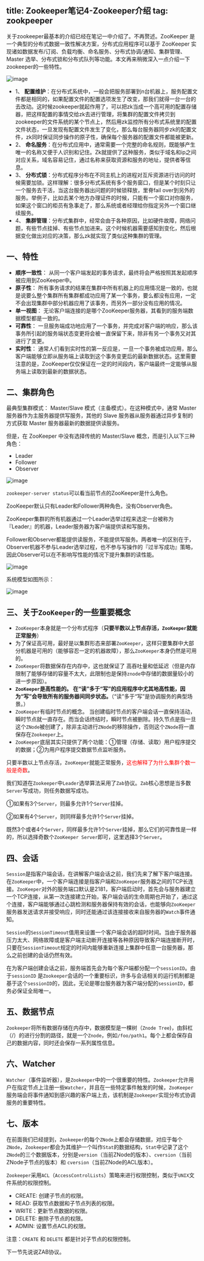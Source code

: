 title: Zookeeper笔记4-Zookeeper介绍
tag: zookpeeper
---

关于zookeeper最基本的介绍已经在笔记一中介绍了。不再赘述。ZooKeeper 是一个典型的分布式数据一致性解决方案，分布式应用程序可以基于 ZooKeeper 实现诸如数据发布/订阅、负载均衡、命名服务、分布式协调/通知、集群管理、Master 选举、分布式锁和分布式队列等功能。本文再来稍微深入一点介绍一下zookeeper的一些特性。

<!-- more -->

![image](http://bloghello.oursnail.cn/18-12-3/61282486.jpg)

- 1、 **配置维护**：在分布式系统中，一般会把服务部署到n台机器上，服务配置文件都是相同的，如果配置文件的配置选项发生了改变，那我们就得一台一台的去改动。这时候zookeeper就起作用了，可以把zk当成一个高可用的配置存储器，把这样配置的事情交给zk去进行管理，将集群的配置文件拷贝到zookeeper的文件系统的某个节点上，然后用zk监控所有分布式系统里的配置文件状态，一旦发现有配置文件发生了变化，那么每台服务器同步zk的配置文件，zk同时保证同步操作的原子性，确保每个服务器的配置文件都能被更新。
- 2、 **命名服务**：在分布式应用中，通常需要一个完整的命名规则，既能够产生唯一的名称又便于人识别和记住。Zk就提供了这种服务，类似于域名和ip之间对应关系，域名容易记住，通过名称来获取资源和服务的地址，提供者等信息。
- 3、 **分布式锁**：分布式程序分布在不同主机上的进程对互斥资源进行访问的时候需要加锁。这样理解：很多分布式系统有多个服务窗口，但是某个时刻只让一个服务去干活，当这台服务器出问题的时候锁释放，里脊fail over到另外的服务。举例子，比如去某个地方办理证件的时候，只能有一个窗口对你服务，如果这个窗口的柜员有急事走了，那么系统或者经理给你指定另外一个窗口继续服务。
- 4、 **集群管理**：分布式集群中，经常会由于各种原因，比如硬件故障，网络问题，有些节点挂掉、有些节点加进来。这个时候机器需要感知到变化，然后根据变化做出对应的决策，那么zk就实现了类似这种集群的管理。

## 一、特性

- **顺序一致性**：
从同一个客户端发起的事务请求，最终将会严格按照其发起顺序被应用到ZooKeeper中。
- **原子性**：
所有事务请求的结果在集群中所有机器上的应用情况是一致的，也就是说要么整个集群所有集群都成功应用了某一个事务，要么都没有应用，一定不会出现集群中部分机器应用了该事务，而另外一部分没有应用的情况。
- **单一视图**：
无论客户端连接的是哪个ZooKeeper服务器，其看到的服务端数据模型都是一致的。
- **可靠性**：
一旦服务端成功地应用了一个事务，并完成对客户端的响应，那么该事务所引起的服务端状态变更将会被一直保留下来，除非有另一个事务又对其进行了变更。
- **实时性**：
通常人们看到实时性的第一反应是，一旦一个事务被成功应用，那么客户端能够立即从服务端上读取到这个事务变更后的最新数据状态。这里需要注意的是，ZooKeeper仅仅保证在一定的时间段内，客户端最终一定能够从服务端上读取到最新的数据状态。

## 二、集群角色

最典型集群模式： Master/Slave 模式（主备模式）。在这种模式中，通常 Master服务器作为主服务器提供写服务，其他的 Slave 服务器从服务器通过异步复制的方式获取 Master 服务器最新的数据提供读服务。

但是，在 ZooKeeper 中没有选择传统的  Master/Slave 概念，而是引入以下三种角色：
- Leader 
- Follower
- Observer

![image](http://bloghello.oursnail.cn/18-12-3/61465262.jpg)

`zookeeper-server status`可以看当前节点的ZooKeeper是什么角色。

ZooKeeper默认只有Leader和Follower两种角色，没有Observer角色。

ZooKeeper集群的所有机器通过一个Leader选举过程来选定一台被称为『Leader』的机器，Leader服务器为客户端提供读和写服务。

Follower和Observer都能提供读服务，不能提供写服务。两者唯一的区别在于，Observer机器不参与Leader选举过程，也不参与写操作的『过半写成功』策略，因此Observer可以在不影响写性能的情况下提升集群的读性能。

![image](http://bloghello.oursnail.cn/18-12-3/74661512.jpg)


系统模型如图所示：

![image](http://bloghello.oursnail.cn/18-12-3/19717816.jpg)

## 三、关于`ZooKeeper`的一些重要概念

- `ZooKeeper`本身就是一个分布式程序（**只要半数以上节点存活，`ZooKeeper`就能正常服务**）
- 为了保证高可用，最好是以集群形态来部署`ZooKeeper`，这样只要集群中大部分机器是可用的（能够容忍一定的机器故障），那么`ZooKeeper`本身仍然是可用的。
- `ZooKeeper`将数据保存在内存中，这也就保证了 高吞吐量和低延迟（但是内存限制了能够存储的容量不太大，此限制也是保持`znode`中存储的数据量较小的进一步原因）。
- **`ZooKeeper`是高性能的。 在“读”多于“写”的应用程序中尤其地高性能，因为“写”会导致所有的服务器间同步状态。**（“读”多于“写”是协调服务的典型场景。）
- `ZooKeeper`有临时节点的概念。 当创建临时节点的客户端会话一直保持活动，瞬时节点就一直存在。而当会话终结时，瞬时节点被删除。持久节点是指一旦这个`ZNode`被创建了，除非主动进行`ZNode`的移除操作，否则这个`ZNode`将一直保存在`Zookeeper`上。
- `ZooKeeper`底层其实只提供了两个功能：①管理（存储、读取）用户程序提交的数据；②为用户程序提交数据节点监听服务。

只要半数以上节点存活，`ZooKeeper`就能正常服务，<font color="red">这也解释了为什么集群个数一般是奇数</font>。

我们知道在`Zookeeper`中`Leader`选举算法采用了`Zab`协议。`Zab`核心思想是当多数`Server`写成功，则任务数据写成功。

①如果有3个`Server`，则最多允许1个`Server`挂掉。

②如果有4个`Server`，则同样最多允许1个`Server`挂掉。

既然3个或者4个`Server`，同样最多允许1个`Server`挂掉，那么它们的可靠性是一样的，所以选择奇数个`ZooKeeper Server`即可，这里选择3个`Server`。


## 四、会话

`Session`是指客户端会话，在讲解客户端会话之前，我们先来了解下客户端连接。在`ZooKeeper`中，一个客户端连接是指客户端和`ZooKeeper`服务器之间的TCP长连接。`ZooKeeper`对外的服务端口默认是2181，客户端启动时，首先会与服务器建立一个TCP连接，从第一次连接建立开始，客户端会话的生命周期也开始了，通过这个连接，客户端能够通过心跳检测和服务器保持有效的会话，也能够向`ZooKeeper`服务器发送请求并接受响应，同时还能通过该连接接收来自服务器的`Watch`事件通知。

`Session`的`SessionTimeout`值用来设置一个客户端会话的超时时间。当由于服务器压力太大、网络故障或是客户端主动断开连接等各种原因导致客户端连接断开时，只要在`SessionTimeout`规定的时间内能够重新连接上集群中任意一台服务器，那么之前创建的会话仍然有效。

在为客户端创建会话之前，服务端首先会为每个客户端都分配一个`sessionID`。由于`sessionID` 是`Zookeeper`会话的一个重要标识，许多与会话相关的运行机制都是基于这个`sessionID`的，因此，无论是哪台服务器为客户端分配的`sessionID`，都务必保证全局唯一。

## 五、数据节点

`Zookeeper`将所有数据存储在内存中，数据模型是一棵树（`Znode Tree`)，由斜杠（/）的进行分割的路径，就是一个`Znode`，例如`/foo/path1`。每个上都会保存自己的数据内容，同时还会保存一系列属性信息。


## 六、Watcher

`Watcher`（事件监听器），是`Zookeeper`中的一个很重要的特性。`Zookeeper`允许用户在指定节点上注册一些`Watcher`，并且在一些特定事件触发的时候，`ZooKeeper`服务端会将事件通知到感兴趣的客户端上去，该机制是`Zookeeper`实现分布式协调服务的重要特性。

## 七、版本

在前面我们已经提到，`Zookeeper`的每个`ZNode`上都会存储数据，对应于每个`ZNode`，`Zookeeper`都会为其维护一个叫作`Stat`的数据结构，`Stat`中记录了这个`ZNode`的三个数据版本，分别是`version`（当前ZNode的版本）、`cversion`（当前ZNode子节点的版本）和 `cversion`（当前ZNode的ACL版本）。

`Zookeeper`采用`ACL`（`AccessControlLists`）策略来进行权限控制，类似于`UNIX`文件系统的权限控制。

- CREATE: 创建子节点的权限。
- READ: 获取节点数据和子节点列表的权限。
- WRITE：更新节点数据的权限。
- DELETE: 删除子节点的权限。
- ADMIN: 设置节点ACL的权限。

注意：`CREATE` 和 `DELETE` 都是针对子节点的权限控制。

下一节先说说ZAB协议。